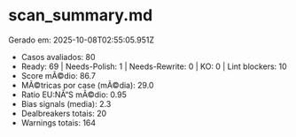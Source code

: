 # scan_summary.md
Gerado em: 2025-10-08T02:55:05.951Z

- Casos avaliados: 80
- Ready: 69 | Needs-Polish: 1 | Needs-Rewrite: 0 | KO: 0 | Lint blockers: 10
- Score mÃ©dio: 86.7
- MÃ©tricas por case (mÃ©dia): 29.0
- Ratio EU:NÃ“S mÃ©dio: 0.95
- Bias signals (media): 2.3
- Dealbreakers totais: 20
- Warnings totais: 164
